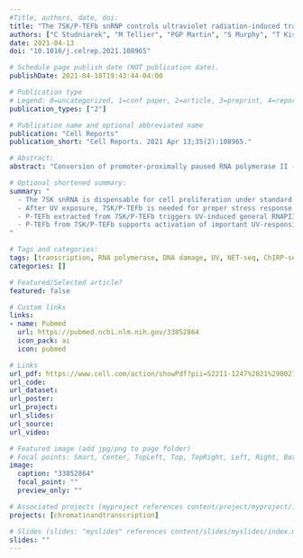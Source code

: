 ```yaml
---
#Title, authors, date, doi:
title: "The 7SK/P-TEFb snRNP controls ultraviolet radiation-induced transcriptional reprogramming"
authors: ["C Studniarek", "M Tellier", "PGP Martin", "S Murphy", "T Kiss", "S Egloff"]
date: 2021-04-13
doi: "10.1016/j.celrep.2021.108965"

# Schedule page publish date (NOT publication date).
publishDate: 2021-04-18T19:43:44-04:00

# Publication type
# Legend: 0=uncategorized, 1=conf paper, 2=article, 3=preprint, 4=report, 5=book, 6=book chapter, 7=thesis, 8=patent
publication_types: ["2"]

# Publication name and optional abbreviated name
publication: "Cell Reports"
publication_short: "Cell Reports. 2021 Apr 13;35(2):108965."

# Abstract:
abstract: "Conversion of promoter-proximally paused RNA polymerase II (RNAPII) into elongating polymerase by the positive transcription elongation factor b (P-TEFb) is a central regulatory step of mRNA synthesis. The activity of P-TEFb is controlled mainly by the 7SK small nuclear ribonucleoprotein (snRNP), which sequesters active P-TEFb into inactive 7SK/P-TEFb snRNP. Here we demonstrate that under normal culture conditions, the lack of 7SK snRNP has only minor impacts on global RNAPII transcription without detectable consequences on cell proliferation. However, upon ultraviolet (UV)-light-induced DNA damage, cells lacking 7SK have a defective transcriptional response and reduced viability. Both UV-induced release of 'lesion-scanning' polymerases and activation of key early-responsive genes are compromised in the absence of 7SK. Proper induction of 7SK-dependent UV-responsive genes requires P-TEFb activity directly mobilized from the nucleoplasmic 7SK/P-TEFb snRNP. Our data demonstrate that the primary function of the 7SK/P-TEFb snRNP is to orchestrate the proper transcriptional response to stress."

# Optional shortened summary:
summary: "
  - The 7SK snRNA is dispensable for cell proliferation under standard growth conditions  
  - After UV exposure, 7SK/P-TEFb is needed for proper stress response and cell survival  
  - P-TEFb extracted from 7SK/P-TEFb triggers UV-induced general RNAPII pause release  
  - P-TEFb from 7SK/P-TEFb supports activation of important UV-responsive genes  
"

# Tags and categories:
tags: [transcription, RNA polymerase, DNA damage, UV, NET-seq, ChIRP-seq, ChIP-seq, R, Bioconductor, bioinformatics]
categories: []

# Featured/Selected article?
featured: false

# Custom links
links:
- name: Pubmed
  url: https://pubmed.ncbi.nlm.nih.gov/33852864
  icon_pack: ai
  icon: pubmed

# Links
url_pdf: https://www.cell.com/action/showPdf?pii=S2211-1247%2821%2900279-5
url_code:
url_dataset:
url_poster:
url_project:
url_slides:
url_source:
url_video:

# Featured image (add jpg/png to page folder)
# Focal points: Smart, Center, TopLeft, Top, TopRight, Left, Right, BottomLeft, Bottom, BottomRight
image: 
  caption: "33852864"
  focal_point: ""
  preview_only: ""

# Associated projects (myproject references content/project/myproject/index.md)
projects: [chromatinandtranscription]

# Slides (slides: "myslides" references content/slides/myslides/index.md)
slides: ""
---
```

